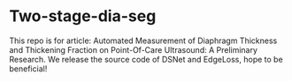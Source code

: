 # Two-stage-dia-seg
This repo is for article: Automated Measurement of Diaphragm Thickness and Thickening Fraction on Point-Of-Care Ultrasound: A Preliminary Research.
We release the source code of DSNet and EdgeLoss, hope to be beneficial!
